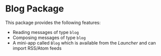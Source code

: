 # Blog Package

This package provides the following features:

* Reading messages of type `blog`
* Composing messages of type `blog`
* A mini-app called `Blog` which is available from the _Launcher_ and can import RSS/Atom feeds
